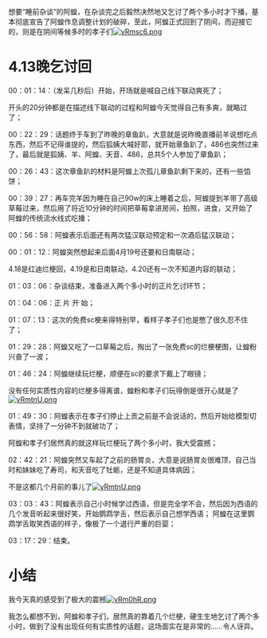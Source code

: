 想要“睡前杂谈”的阿蝗，在杂谈完之后毅然决然地又乞讨了两个多小时才下播，基本彻底宣告了阿蝗作息调整计划的破碎，至此，阿蝗正式回到了阴间，而迎接它的，则是在阴间等候多时的孝子们[![yRmsc6.png](https://z3.ax1x.com/2021/02/18/yRmsc6.png)](https://imgtu.com/i/yRmsc6)

# 4.13晚乞讨回

00：01：14：（发呆几秒后）开始，开场就是喊自己线下联动爽死了；

开头的20分钟都是在描述线下联动的过程和阿蝗今天觉得自己有多爽，就略过了；

00：22：29：话题终于车到了昨晚的章鱼趴，大意就是说昨晚直播前羊说想吃点东西，然后不记得谁提的，然后狐姨大喊好耶，就开始章鱼趴了，486也突然过来了，最后就是狐姨、羊、阿蝗、天音、486，总共5个人参加了章鱼趴；

00：26：43：这次章鱼趴的材料是阿蝗上次孤儿章鱼趴剩下来的，还有一些馅饼；

00：39：27：再车完羊因为睡在自己90w的床上睡着之后，阿蝗提到羊带了高级草莓过来，然后用了将近10分钟的时间把草莓拿进房间，拍照，进食，又开始了阿蝗的传统流水线式吃播；

00：56：58：阿蝗表示后面还有两次猛汉联动预定和一次酒后猛汉联动；

00：01：12：阿蝗突然想起来后面4月19号还要和日南联动；

4.18是红迪烂梗回，4.19是和日南联动，4.20还有一次不知道内容的联动；

01：03：06：杂谈结束，准备进入两个多小时的正片乞讨环节；

01：04：06：正 片 开 始；

01：07：13：这次的免费sc梗来得特别早，看样子孝子们也是憋了很久忍不住了；

01：29：28：阿蝗又吃了一口草莓之后，掏出了一张免费sc的烂梗梗图，让蝗粉兴奋了一波；

01：46：24：阿蝗继续玩烂梗，顺便在sc的要求下戴上了眼镜；

没有任何实质性内容的烂梗多得离谱，蝗粉和孝子们玩得倒是很开心就是了[![yRmtnU.png](https://z3.ax1x.com/2021/02/18/yRmtnU.png)](https://imgtu.com/i/yRmtnU)

01：49：30：阿蝗表示在孝子们停止上贡之前是不会说话的，然后开始给模型切表情，坚持了一分钟不到就破功了；

阿蝗和孝子们居然真的就这样玩烂梗玩了两个多小时，我大受震撼；

02：42：21：阿蝗突然又车起了之前的肠胃炎，大意是说肠胃炎很难顶，自己当时和妹妹吃了寿司，和天音吃了牡蛎，还是不知道具体病因；

不是这都几个月前的事儿了[![yRmtnU.png](https://z3.ax1x.com/2021/02/18/yRmtnU.png)](https://imgtu.com/i/yRmtnU)

03：03：43：阿蝗表示自己小时候学过西语，但是完全学不会，然后因为西语的几个发音听起来很好笑，开始鹦鹉学舌，然后表示自己想学西语；
阿蝗在这里鹦鹉学舌取笑西语的样子，像极了一个退行严重的巨婴；

03：17：29：结束。

# 小结

我今天真的感受到了极大的震撼[![yRm0hR.png](https://z3.ax1x.com/2021/02/18/yRm0hR.png)](https://imgtu.com/i/yRm0hR)

我怎么都想不到，阿蝗和孝子们，居然真的靠着几个烂梗，硬生生地乞讨了两个多小时，做到了没有出现任何有实质性的话题，这场面实在是非常的……令人讶异。
